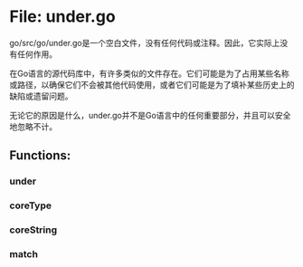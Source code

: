 # File: under.go

go/src/go/under.go是一个空白文件，没有任何代码或注释。因此，它实际上没有任何作用。

在Go语言的源代码库中，有许多类似的文件存在。它们可能是为了占用某些名称或路径，以确保它们不会被其他代码使用，或者它们可能是为了填补某些历史上的缺陷或遗留问题。

无论它的原因是什么，under.go并不是Go语言中的任何重要部分，并且可以安全地忽略不计。

## Functions:

### under





### coreType





### coreString





### match





